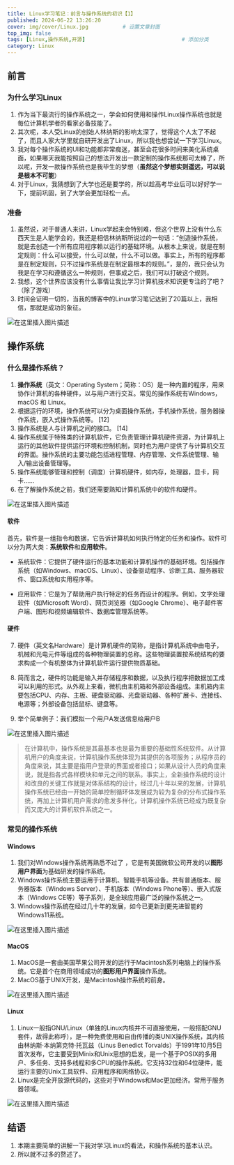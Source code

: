 ```yaml
---
title: Linux学习笔记：前言与操作系统的初识【1】
published: 2024-06-22 13:26:20
cover: img/cover/Linux.jpg           # 设置文章封面
top_img: false
tags: [Linux,操作系统,开源]                               # 添加分类
category: Linux 
---
```


## 前言
### 为什么学习Linux
1. 作为当下最流行的操作系统之一，学会如何使用和操作Linux操作系统也就是每位计算机学者的看家必备技能了。
2. 其次呢，本人受Linux的创始人林纳斯的影响太深了，觉得这个人太了不起了，而且人家大学里就自研开发出了Linux，所以我也想尝试一下学习Linux。
3. 我对每个操作系统的UI和功能都非常痴迷，甚至会花很多时间来美化系统桌面，如果哪天我能按照自己的想法开发出一款定制的操作系统那可太棒了，所以呢，开发一款操作系统也是我毕生的梦想（**虽然这个梦想实则遥远，可以说是根本不可能**）
4. 对于Linux，我猜想到了大学也还是要学的，所以趁高考毕业后可以好好学一下，提前巩固，到了大学会更加轻松一点。

### 准备
1. 虽然说，对于普通人来讲，Linux学起来会特别难，但这个世界上没有什么东西天生是人能学会的，我还是相信林纳斯所说过的一句话：“创造操作系统，就是去创造一个所有应用程序赖以运行的基础环境。从根本上来说，就是在制定规则：什么可以接受，什么可以做，什么不可以做。事实上，所有的程序都是在制定规则，只不过操作系统是在制定最根本的规则。”，是的，我只会认为我是在学习和遵循这么一种规则，但事成之后，我们可以打破这个规则。
2. 我想，这个世界应该没有什么事情让我比学习计算机技术知识更专注的了吧？（除了游戏）
3. 时间会证明一切的，当我的博客中的Linux学习笔记达到了20篇以上，我相信，那就是成功的象征。

![在这里插入图片描述](https://gcore.jsdelivr.net/gh/Almango/Blog_imgbed@main/post/post_linux1_1.png)

## 操作系统
### 什么是操作系统？
1. **操作系统**（英文：Operating System；简称：OS）是一种内置的程序，用来协作计算机的各种硬件，以与用户进行交互。常见的操作系统有Windows，macOS 和 Linux。
2. 根据运行的环境，操作系统可以分为桌面操作系统，手机操作系统，服务器操作系统，嵌入式操作系统等。 [12]
3. 操作系统是人与计算机之间的接口。 [14]
4. 操作系统属于特殊类的计算机软件，它负责管理计算机硬件资源，为计算机上运行的其他软件提供运行环境和控制机制，同时也为用户提供了与计算机交互的界面。操作系统的主要功能包括进程管理、内存管理、文件系统管理、输入/输出设备管理等。
5. 操作系统能够管理和控制（调度）计算机硬件，如内存，处理器，显卡，网卡……
6. 在了解操作系统之前，我们还需要熟知计算机系统中的软件和硬件。

![在这里插入图片描述](https://gcore.jsdelivr.net/gh/Almango/Blog_imgbed@main/post/post_linux1_6.png)
#### 软件
首先，软件是一组指令和数据，它告诉计算机如何执行特定的任务和操作。软件可以分为两大类：**系统软件**和**应用软件**。
- 系统软件：它提供了硬件运行的基本功能和计算机操作的基础环境。包括操作系统（如Windows、macOS、Linux）、设备驱动程序、诊断工具、服务器软件、窗口系统和实用程序等。

- 应用软件：它是为了帮助用户执行特定的任务而设计的程序。例如，文字处理软件（如Microsoft Word）、网页浏览器（如Google Chrome）、电子邮件客户端、图形和视频编辑软件、数据库管理系统等。
#### 硬件
7. 硬件（英文名Hardware）是计算机硬件的简称，是指计算机系统中由电子，机械和光电元件等组成的各种物理装置的总称。这些物理装置按系统结构的要求构成一个有机整体为计算机软件运行提供物质基础。
8. 简而言之，硬件的功能是输入并存储程序和数据，以及执行程序把数据加工成可以利用的形式。从外观上来看，微机由主机箱和外部设备组成。主机箱内主要包括CPU、内存、主板、硬盘驱动器、光盘驱动器、各种扩展卡、连接线、电源等；外部设备包括鼠标、键盘等。

9. 举个简单例子：我们模拟一个用户A发送信息给用户B


![在这里插入图片描述](https://gcore.jsdelivr.net/gh/Almango/Blog_imgbed@main/post/post_linux1_2.png)




> 在计算机中，操作系统是其最基本也是最为重要的基础性系统软件。从计算机用户的角度来说，计算机操作系统体现为其提供的各项服务；从程序员的角度来说，其主要是指用户登录的界面或者接口；如果从设计人员的角度来说，就是指各式各样模块和单元之间的联系。事实上，全新操作系统的设计和改良的关键工作就是对体系结构的设计，经过几十年以来的发展，计算机操作系统已经由一开始的简单控制循环体发展成为较为复杂的分布式操作系统，再加上计算机用户需求的愈发多样化，计算机操作系统已经成为既复杂而又庞大的计算机软件系统之一。

### 常见的操作系统
#### Windows
1. 我们对Windows操作系统再熟悉不过了 ，它是有美国微软公司开发的以**图形用户界面**为基础研发的操作系统。
2. Windows操作系统主要运用于计算机、智能手机等设备。共有普通版本、服务器版本（Windows Server）、手机版本（Windows Phone等）、嵌入式版本（Windows CE等）等子系列，是全球应用最广泛的操作系统之一。
3. Windows操作系统在经过几十年的发展，如今已更新到更先进智能的Windows11系统。

![在这里插入图片描述](https://gcore.jsdelivr.net/gh/Almango/Blog_imgbed@main/post/post_linux1_3.png)


#### MacOS
1. MacOS是一套由美国苹果公司开发的运行于Macintosh系列电脑上的操作系统。它是首个在商用领域成功的**图形用户界面**操作系统。
2. MacOS基于UNIX开发，是Macintosh操作系统的前身。

![在这里插入图片描述](https://gcore.jsdelivr.net/gh/Almango/Blog_imgbed@main/post/post_linux1_4.png)


#### Linux
1. Linux一般指GNU/Linux（单独的Linux内核并不可直接使用，一般搭配GNU套件，故得此称呼），是一种免费使用和自由传播的类UNIX操作系统，其内核由林纳斯·本纳第克特·托瓦兹（Linus Benedict Torvalds）于1991年10月5日首次发布，它主要受到Minix和Unix思想的启发，是一个基于POSIX的多用户、多任务、支持多线程和多CPU的操作系统。它支持32位和64位硬件，能运行主要的Unix工具软件、应用程序和网络协议。
2. Linux是完全开放源代码的，这些对于Windows和Mac更加经济。常用于服务器领域。

![在这里插入图片描述](https://gcore.jsdelivr.net/gh/Almango/Blog_imgbed@main/post/post_linux1_5.png)

## 结语
1. 本期主要简单的讲解一下我对学习Linux的看法，和操作系统的基本认识。
2. 所以就不过多的赘述了。




​                                  